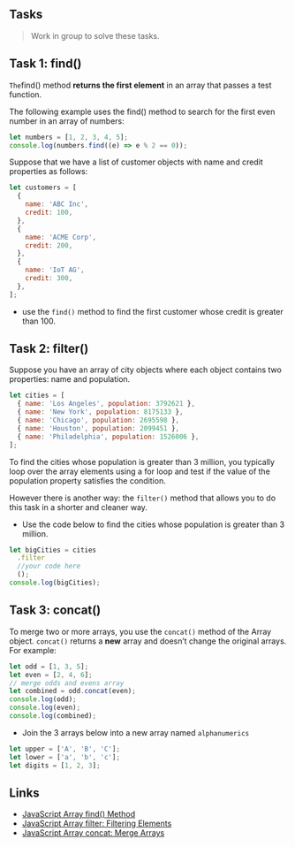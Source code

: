 ## Tasks

> Work in group to solve these tasks.

## Task 1: find()

`The`find() method **returns the first element** in an array that passes a test function.

The following example uses the find() method to search for the first even number in an array of numbers:

```js
let numbers = [1, 2, 3, 4, 5];
console.log(numbers.find((e) => e % 2 == 0));
```

Suppose that we have a list of customer objects with name and credit properties as follows:

```js
let customers = [
  {
    name: 'ABC Inc',
    credit: 100,
  },
  {
    name: 'ACME Corp',
    credit: 200,
  },
  {
    name: 'IoT AG',
    credit: 300,
  },
];

```

- use the `find()` method to find the first customer whose credit is greater than 100.

## Task 2: filter()

Suppose you have an array of city objects where each object contains two properties: name and population.

```js
let cities = [
  { name: 'Los Angeles', population: 3792621 },
  { name: 'New York', population: 8175133 },
  { name: 'Chicago', population: 2695598 },
  { name: 'Houston', population: 2099451 },
  { name: 'Philadelphia', population: 1526006 },
];
```

To find the cities whose population is greater than 3 million, you typically loop over the array elements using a for loop and test if the value of the population property satisfies the condition.

However there is another way: the `filter()` method that allows you to do this task in a shorter and cleaner way.

- Use the code below to find the cities whose population is greater than 3 million.

```js
let bigCities = cities
  .filter
  //your code here
  ();
console.log(bigCities);
```

## Task 3: concat()

To merge two or more arrays, you use the `concat()` method of the Array object. `concat()` returns a **new** array and doesn’t change the original arrays. For example:

```js
let odd = [1, 3, 5];
let even = [2, 4, 6];
// merge odds and evens array
let combined = odd.concat(even);
console.log(odd);
console.log(even);
console.log(combined);
```

- Join the 3 arrays below into a new array named `alphanumerics`

```js
let upper = ['A', 'B', 'C'];
let lower = ['a', 'b', 'c'];
let digits = [1, 2, 3];
```

## Links

- [JavaScript Array find() Method](https://www.javascripttutorial.net/es6/javascript-array-find/)
- [JavaScript Array filter: Filtering Elements](https://www.javascripttutorial.net/javascript-array-filter/)
- [JavaScript Array concat: Merge Arrays](https://www.javascripttutorial.net/javascript-array-concat/)
